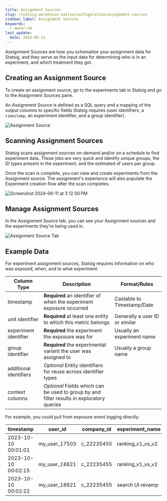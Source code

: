 ```yaml
---
title: Assignment Sources
slug: /statsig-warehouse-native/configuration/assignment-sources
sidebar_label: Assignment Sources
keywords:
  - owner:vm
last_update:
  date: 2024-06-12
---
```


Assignment Sources are how you schematize your assignment data for Statsig, and they serve as the input data for determining who is in an experiment, and which treatment they got.

## Creating an Assignment Source

To create an assignment source, go to the experiments tab in Statsig and go to the Assignment Sources pane.

An Assignment Source is defined as a SQL query and a mapping of the output columns to specific fields
Statsig requires (user identifiers, a `timestamp`, an experiment identifier, and a group identifier).

![Assignment Source](https://user-images.githubusercontent.com/102695539/264100295-05d71c64-9b31-4531-b371-03b6cb692446.png)

## Scanning Assignment Sources

Statsig scans assignment sources on-demand and/or on a schedule to find experiment data. These jobs are very quick and identify unique groups, the ID types present in the experiment, and the estimated of users per group.

Once the scan is complete, you can view and create experiments from the Assignment source. The assignment's experience will also populate the Experiment creation flow after the scan completes.

![Screenshot 2024-06-11 at 3 12 00 PM](https://github.com/statsig-io/docs/assets/102695539/87fac269-75bc-4a65-a660-339486605e24)

## Manage Assignment Sources

In the Assignment Source tab, you can see your Assignment sources and the experiments they're being used in.

![Assignment Source Tab](https://user-images.githubusercontent.com/102695539/264100297-c41cd747-089c-4ccf-8b45-b70a1b4e264a.png)

## Example Data

For experiment assignment sources, Statsig requires information on who was exposed, when, and to what experiment:

| Column Type            | Description                                                                               | Format/Rules                   |
| ---------------------- | ----------------------------------------------------------------------------------------- | ------------------------------ |
| timestamp              | **Required** an identifier of when the experiment exposure occurred                       | Castable to Timestamp/Date     |
| unit identifier        | **Required** at least one entity to which this metric belongs                             | Generally a user ID or similar |
| experiment identifier  | **Required** the experiment the exposure was for                                          | Usually an experiment name     |
| group identifier       | **Required** the experimental variant the user was assigned to                            | Usually a group name           |
| additional identifiers | _Optional_ Entity identifiers for reuse across identifier types                           |                                |
| context columns        | _Optional_ Fields which can be used to group by and filter results in exploratory queries |                                |

For example, you could pull from exposure event logging directly:

| timestamp           | user_id       | company_id | experiment_name  | group_name | country |
| ------------------- | ------------- | ---------- | ---------------- | ---------- | ------- |
| 2023-10-10 00:01:01 | my_user_17503 | c_22235455 | ranking_v1_vs_v2 | v1         | US      |
| 2023-10-10 00:02:15 | my_user_18821 | c_22235455 | ranking_v1_vs_v2 | v2         | CA      |
| 2023-10-10 00:02:22 | my_user_18821 | c_22235455 | search UI revamp | control    | CA      |
